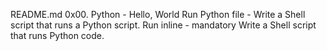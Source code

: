 README.md
0x00. Python - Hello, World
Run Python file - Write a Shell script that runs a Python script.
Run inline - mandatory Write a Shell script that runs Python code.
